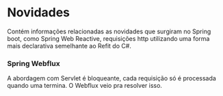 # Novidades

Contém informações relacionadas as novidades que surgiram no Spring boot, como Spring Web Reactive, requisições http utilizando uma forma mais declarativa semelhante ao Refit do C#.


### Spring Webflux

A abordagem com Servlet é bloqueante, cada requisição só é processada quando uma termina. O Webflux veio pra resolver isso.
